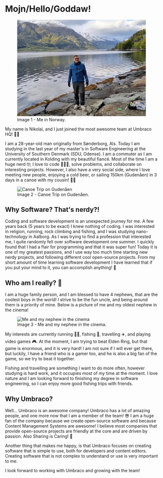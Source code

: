 # Mojn/Hello/Goddaw!

<figure>
  <img src="images/me-in-norway.jpg" alt="Me in Norway" width="450">
  <figcaption>Image 1 - Me in Norway.</figcaption>
</figure>

My name is Nikolai, and I just joined the most awesome team at Umbraco HQ! 🥳🥳

I am a 28-year-old man originally from Sønderborg, Als. Today I am studying in the last year of my master's in Software Engineering at the University of Southern Denmark (SDU, Odense). I am a commuter as I am currently located in Kolding with my beautiful fiancé. Most of the time I am a huge nerd 🤓; I love to code 👨🏻‍💻, solve problems, and collaborate on interesting projects. However, I also have a very social side, where I love meeting new people, enjoying a cold beer, or sailing 150km (Gudenåen) in 3 days in a canoe with my cousin! 🛶🍻

<figure>
  <img src="images/canoe-trip.png" alt="Canoe Trip on Gudenåen" width="450">
  <figcaption>Image 2 - Canoe Trip on Gudenåen.</figcaption>
</figure>

## Why Software? That's nerdy?!

Coding and software development is an unexpected journey for me. A few years back (5 years to be exact) I knew nothing of coding. I was interested in religion, running, rock climbing and fishing, and I was studying nano-technology in Aalborg. As I was trying to find a profession that interested me, I quite randomly fell over software development one summer. I quickly found that I had a flair for programming and that it was super fun! Today it is one of my greatest passions, and I use way too much time starting new nerdy projects, and following different cool open-source projects. From my short amount of time learning software development I have learned that if you put your mind to it, you can accomplish anything! 🤩

## Who am I really? 👀

I am a huge family person, and I am blessed to have 4 nephews, that are the coolest boys in the world! I strive to be the fun uncle, and being around them is a priority of mine. Below is a picture of me and my oldest nephew in the cinema! 

<figure>
  <img src="images/one-of-my-nephews-in-the-cinema.png" alt="Me and my nephew in the cinema" width="450">
  <figcaption>Image 3 - Me and my nephew in the cinema.</figcaption>
</figure>

My interests are currently running 🏃🏻, fishing 🎣, travelling ✈️, and playing video games 🎮. At the moment, I am trying to beat Elden Ring, but that game is enormous, and it is very hard! I am not sure if I will ever get there, but luckily, I have a friend who is a gamer too, and he is also a big fan of the game, so we try to beat it together.

Fishing and travelling are something I want to do more often, however studying is hard work, and it occupies most of my time at the moment. I love nature and I am looking forward to finishing my degree in software engineering, so I can enjoy more good fishing trips with friends.

## Why Umbraco?

Well... Umbraco is an awesome company! Umbraco has a lot of amazing people, and one more now that I am a member of the team! 😎 I am a huge fan of the company because we create open-source software and because Content Management Systems are awesome! I believe most companies that provide open-source projects are friendly at the core and are driven by passion. Also Sharing is Caring! 🤝

Another thing that makes me happy, is that Umbraco focuses on creating software that is simple to use, both for developers and content editors. Creating software that is not complex to understand or use is very important to me.

I look forward to working with Umbraco and growing with the team!
